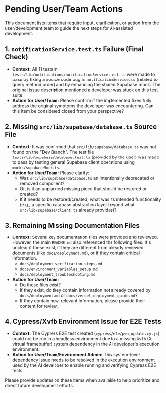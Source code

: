 # Pending User/Team Actions

This document lists items that require input, clarification, or action from the user/development team to guide the next steps for AI-assisted development.

## 1. `notificationService.test.ts` Failure (Final Check)

*   **Context:** All 11 tests in `tests/lib/notifications/notificationService.test.ts` were made to pass by fixing a source code bug in `notificationService.ts` (related to query method order) and by enhancing the shared Supabase mock. The original issue description mentioned a developer was stuck on this test suite.
*   **Action for User/Team:** Please confirm if the implemented fixes fully address the original symptoms the developer was encountering. Can this item be considered closed from your perspective?

## 2. Missing `src/lib/supabase/database.ts` Source File

*   **Context:** It was confirmed that `src/lib/supabase/database.ts` was not found on the "Dev Branch". The test file `tests/lib/supabase/database.test.ts` (provided by the user) was made to pass by testing general Supabase client operations using `mocks/supabaseMock.ts`.
*   **Action for User/Team:** Please clarify:
    *   Was `src/lib/supabase/database.ts` an intentionally deprecated or removed component?
    *   Or, is it an unplanned missing piece that should be restored or created?
    *   If it needs to be restored/created, what was its intended functionality (e.g., a specific database abstraction layer beyond what `src/lib/supabase/client.ts` already provides)?

## 3. Remaining Missing Documentation Files

*   **Context:** Several key documentation files were provided and reviewed. However, the main `README.md` also referenced the following files. It's unclear if these exist, if they are different from already reviewed documents (like `docs/deployment.md`), or if they contain critical information.
    *   `docs/deployment_verification_steps.md`
    *   `docs/environment_variables_setup.md`
    *   `docs/deployment_troubleshooting.md`
*   **Action for User/Team:**
    *   Do these files exist?
    *   If they exist, do they contain information not already covered by `docs/deployment.md` or `docs/vercel_deployment_guide.md`?
    *   If they contain new, relevant information, please provide their content for review.

## 4. Cypress/Xvfb Environment Issue for E2E Tests

*   **Context:** The Cypress E2E test created (`cypress/e2e/pwa_update.cy.js`) could not be run in a headless environment due to a missing `Xvfb` (X virtual framebuffer) system dependency in the AI developer's execution environment.
*   **Action for User/Team/Environment Admin:** This system-level dependency issue needs to be resolved in the execution environment used by the AI developer to enable running and verifying Cypress E2E tests.

Please provide updates on these items when available to help prioritize and direct future development efforts.
